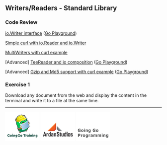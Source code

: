 ## Writers/Readers - Standard Library

### Code Review

[io.Writer interface](example1/example1.go) ([Go Playground](http://play.golang.org/p/6pZ8RYzIN5))

[Simple curl with io.Reader and io.Writer](example2/example2.go)

[MultiWriters with curl example](example3/example3.go)

[Advanced] [TeeReader and io composition](advanced/example1/example1.go) ([Go Playground](http://play.golang.org/p/rLDpqYbnGR))

[Advanced] [Gzip and Md5 support with curl example](advanced/example2/example2.go) ([Go Playground](http://play.golang.org/p/rLDpqYbnGR))

### Exercise 1
Download any document from the web and display the content in the terminal and write it to a file at the same time.

___
[![GoingGo Training](../../00-slides/images/ggt_logo.png)](http://www.goinggotraining.net)
[![Ardan Studios](../../00-slides/images/ardan_logo.png)](http://www.ardanstudios.com)
[![GoingGo Blog](../../00-slides/images/ggb_logo.png)](http://www.goinggo.net)